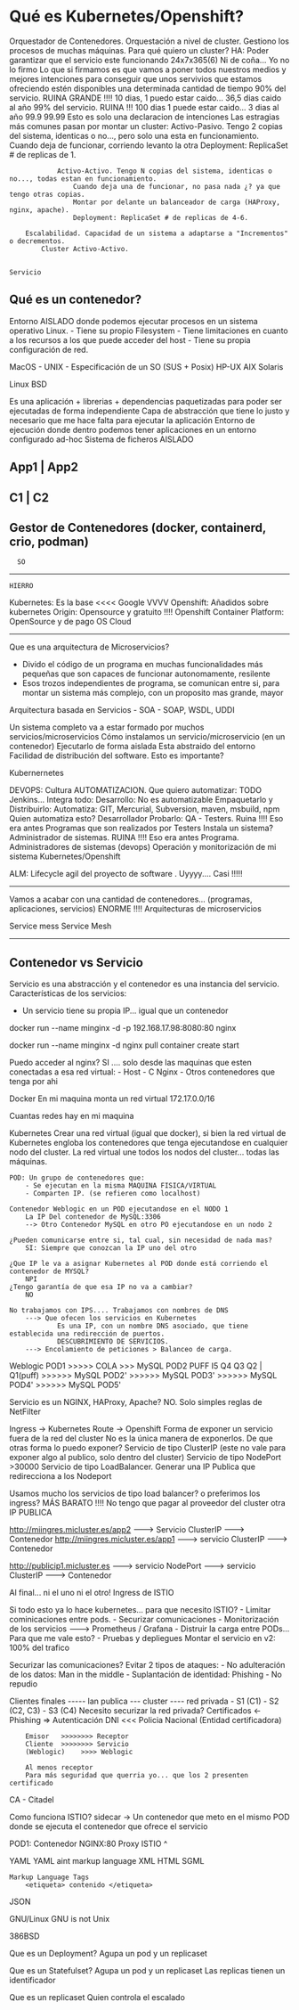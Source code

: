 # Qué es Kubernetes/Openshift?
Orquestador de Contenedores.
    Orquestación a nivel de cluster. Gestiono los procesos de muchas máquinas.
    Para qué quiero un cluster?
        HA: Poder garantizar que el servicio este funcionando 24x7x365(6)
            Ni de coña... Yo no lo firmo
            Lo que si firmamos es que vamos a poner todos nuestros medios y mejores intenciones para conseguir 
                que unos servivios que estamos ofreciendo estén disponibles una determinada cantidad de tiempo
                    90% del servicio. RUINA GRANDE !!!! 10 dias, 1 puedo estar caido... 36,5 dias caido al año
                    99% del servicio. RUINA !!! 100 dias 1 puede estar caido... 3 dias al año 
                    99.9
                    99.99
                Esto es solo una declaracion de intenciones
            Las estragias más comunes pasan por montar un cluster:
                Activo-Pasivo. Tengo 2 copias del sistema, identicas o no..., pero solo una esta en funcionamiento.
                    Cuando deja de funcionar, corriendo levanto la otra
                    Deployment: ReplicaSet # de replicas de 1.
                    
                Activo-Activo. Tengo N copias del sistema, identicas o no..., todas estan en funcionamiento.
                    Cuando deja una de funcionar, no pasa nada ¿? ya que tengo otras copias.
                    Montar por delante un balanceador de carga (HAProxy, nginx, apache).
                    Deployment: ReplicaSet # de replicas de 4-6.
                    
        Escalabilidad. Capacidad de un sistema a adaptarse a "Incrementos" o decrementos.
            Cluster Activo-Activo.
            

    Servicio


## Qué es un contenedor?
Entorno AISLADO donde podemos ejecutar procesos en un sistema operativo Linux.
    - Tiene su propio Filesystem
    - Tiene limitaciones en cuanto a los recursos a los que puede acceder del host
    - Tiene su propia configuración de red.

MacOS - UNIX - Especificación de un SO (SUS + Posix)
HP-UX
AIX
Solaris

Linux
BSD

Es una aplicación + librerias + dependencias paquetizadas para poder ser ejecutadas de forma independiente
Capa de abstracción que tiene lo justo y necesario que me hace falta para ejecutar la aplicación
Entorno de ejecución donde dentro podemos tener aplicaciones en un entorno configurado ad-hoc
Sistema de ficheros AISLADO

App1   |   App2
---------------
C1     |   C2
---------------
Gestor de Contenedores (docker, containerd, crio, podman)
---------------
      SO
---------------
    HIERRO
    
    

Kubernetes: Es la base <<<< Google
    VVVV 
Openshift: Añadidos sobre kubernetes
    Origin:                       Opensource y gratuito !!!!
    Openshift Container Platform: OpenSource y de pago
    OS Cloud
    
    
-----------------------------------------------------------
Que es una arquitectura de Microservicios?
- Divido el código de un programa en muchas funcionalidades más pequeñas que son 
  capaces de funcionar autonomamente, resilente
- Esos trozos independientes de programa, se comunican entre si, para montar un sistema más complejo, con un proposito mas grande, mayor

Arquitectura basada en Servicios - SOA - SOAP, WSDL, UDDI

Un sistema completo va a estar formado por muchos servicios/microservicios
Cómo instalamos un servicio/microservicio (en un contenedor)
    Ejecutarlo de forma aislada
    Esta abstraido del entorno
    Facilidad de distribución del software. Esto es importante? 
    
Kubernernetes


DEVOPS: Cultura AUTOMATIZACION. Que quiero automatizar: TODO
Jenkins... Integra todo:
    Desarrollo: No es automatizable
    Empaquetarlo y Distribuirlo: Automatiza: GIT, Mercurial, Subversion, maven, msbuild, npm
        Quien automatiza esto? Desarrollador
    Probarlo: 
        QA - Testers. Ruina !!!! Eso era antes
        Programas que son realizados por Testers
    Instala un sistema?
        Administrador de sistemas. RUINA !!!! Eso era antes
        Programa. Administradores de sistemas (devops)
    Operación y monitorización de mi sistema
        Kubernetes/Openshift
        
ALM:    Lifecycle agil del proyecto de software . Uyyyy.... Casi !!!!! 

-----
Vamos a acabar con una cantidad de contenedores... (programas, aplicaciones, servicios) ENORME !!!!
    Arquitecturas de microservicios

Service mess
Service Mesh

----------------------
Contenedor vs Servicio
----------------------
Servicio es una abstracción y el contenedor es una instancia del servicio.
Características de los servicios:
- Un servicio tiene su propia IP... igual que un contenedor


docker run --name minginx -d -p 192.168.17.98:8080:80 nginx


docker run --name minginx -d nginx
    pull
    container create
    start
    
Puedo acceder al nginx?
SI .... solo desde las maquinas que esten conectadas a esa red virtual:
    - Host
    - C Nginx
    - Otros contenedores que tenga por ahi

Docker
    En mi maquina monta un red virtual 172.17.0.0/16
    
Cuantas redes hay en mi maquina


Kubernetes
    Crear una red virtual (igual que docker), si bien la red virtual de Kubernetes
    engloba los contenedores que tenga ejecutandose en cualquier nodo del cluster.
    La red virtual une todos los nodos del cluster... todas las máquinas.
    
    POD: Un grupo de contenedores que:
        - Se ejecutan en la misma MAQUINA FISICA/VIRTUAL
        - Comparten IP. (se refieren como localhost)
    
    Contenedor Weblogic en un POD ejecutandose en el NODO 1
        La IP Del contenedor de MySQL:3306
        --> Otro Contenedor MySQL en otro PO ejecutandose en un nodo 2
        
    ¿Pueden comunicarse entre si, tal cual, sin necesidad de nada mas?
        SI: Siempre que conozcan la IP uno del otro
    
    ¿Que IP le va a asignar Kubernetes al POD donde está corriendo el contenedor de MYSQL?
        NPI
    ¿Tengo garantía de que esa IP no va a cambiar? 
        NO
        
    No trabajamos con IPS.... Trabajamos con nombres de DNS
        ---> Que ofecen los servicios en Kubernetes
                Es una IP, con un nombre DNS asociado, que tiene establecida una redirección de puertos.
                DESCUBRIMIENTO DE SERVICIOS.
        ---> Encolamiento de peticiones > Balanceo de carga. 
        

Weblogic POD1 >>>>> COLA           >>> MySQL POD2 PUFF
                     I5 Q4 Q3 Q2 | Q1(puff)
                                >>>>>> MySQL POD2'
                                >>>>>> MySQL POD3'
                                >>>>>> MySQL POD4'
                                >>>>>> MySQL POD5'

Servicio es un NGINX, HAProxy, Apache?
    NO. Solo simples reglas de NetFilter

Ingress -> Kubernetes
    Route -> Openshift
        Forma de exponer un servicio fuera de la red del cluster
No es la única manera de exponerlos. De que otras forma lo puedo exponer?
    Servicio de tipo ClusterIP (este no vale para exponer algo al publico, solo dentro del cluster)
    Servicio de tipo NodePort >30000
    Servicio de tipo LoadBalancer. Generar una IP Publica que redirecciona a los Nodeport 
    
Usamos mucho los servicios de tipo load balancer?
    o preferimos los ingress? MÁS BARATO !!!! No tengo que pagar al proveedor del cluster otra IP PUBLICA

http://miingres.micluster.es/app2 ---> Servicio ClusterIP ---> Contenedor 
http://miingres.micluster.es/app1 ---> servicio ClusterIP ---> Contenedor

http://publicip1.micluster.es ---> servicio NodePort ---> servicio ClusterIP ---> Contenedor

Al final... ni el uno ni el otro! 
Ingress de ISTIO


Si todo esto ya lo hace kubernetes... para que necesito ISTIO?
    - Limitar cominicaciones entre pods.
    - Securizar comunicaciones
    - Monitorización de los servicios ---> Prometheus / Grafana
    - Distruir la carga entre PODs... Para que me vale esto?
        - Pruebas y depliegues Montar el servicio en v2: 100% del trafico 
        
        
Securizar las comunicaciones?
    Evitar 2 tipos de ataques:
        - No adulteración de los datos: Man in the middle
        - Suplantación de identidad: Phishing
        - No repudio
        
        
Clientes finales ----- lan publica --- cluster ---- red privada
                                                            - S1 (C1)
                                                            - S2 (C2, C3)
                                                            - S3 (C4)
Necesito securizar la red privada?
    Certificados <- Phishing => Autenticación
        DNI <<< Policia Nacional (Entidad certificadora)
        
        Emisor   >>>>>>>> Receptor
        Cliente  >>>>>>>> Servicio
        (Weblogic)    >>>> Weblogic

        Al menos receptor
        Para más seguridad que querria yo... que los 2 presenten certificado
CA - Citadel


Como funciona ISTIO?
    sidecar -> Un contenedor que meto en el mismo POD donde se ejecuta el contenedor que ofrece el servicio
    
POD1: Contenedor NGINX:80
      Proxy ISTIO ^
      
      
YAML
YAML aint markup language
XML
    HTML
    SGML
    
    Markup Language Tags
        <etiqueta> contenido </etiqueta>
    
JSON


GNU/Linux
GNU is not Unix

386BSD

Que es un Deployment?
    Agupa un pod y un replicaset

Que es un Statefulset?
    Agupa un pod y un replicaset
    Las replicas tienen un identificador

Que es un replicaset
    Quien controla el escalado
    
    
